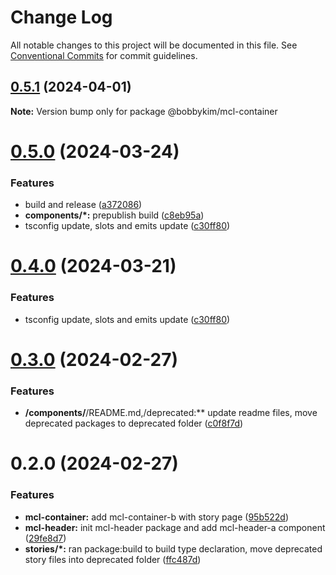 # Change Log

All notable changes to this project will be documented in this file.
See [Conventional Commits](https://conventionalcommits.org) for commit guidelines.

## [0.5.1](https://github.com/bobbykim89/manguito-component-library/compare/@bobbykim/mcl-container@0.5.0...@bobbykim/mcl-container@0.5.1) (2024-04-01)

**Note:** Version bump only for package @bobbykim/mcl-container





# [0.5.0](https://github.com/bobbykim89/manguito-component-library/compare/@bobbykim/mcl-container@0.3.0...@bobbykim/mcl-container@0.5.0) (2024-03-24)


### Features

* build and release ([a372086](https://github.com/bobbykim89/manguito-component-library/commit/a3720861fb40dd6ec1d0e3dda1f06e2479967432))
* **components/*:** prepublish build ([c8eb95a](https://github.com/bobbykim89/manguito-component-library/commit/c8eb95a0ede6727bf183d2e9ad634ae64af1411d))
* tsconfig update, slots and emits update ([c30ff80](https://github.com/bobbykim89/manguito-component-library/commit/c30ff804c961d205ac097e20cd51285a15ca8966))





# [0.4.0](https://github.com/bobbykim89/manguito-component-library/compare/@bobbykim/mcl-container@0.3.0...@bobbykim/mcl-container@0.4.0) (2024-03-21)


### Features

* tsconfig update, slots and emits update ([c30ff80](https://github.com/bobbykim89/manguito-component-library/commit/c30ff804c961d205ac097e20cd51285a15ca8966))





# [0.3.0](https://github.com/bobbykim89/manguito-component-library/compare/@bobbykim/mcl-container@0.2.0...@bobbykim/mcl-container@0.3.0) (2024-02-27)


### Features

* **/components/**/README.md,/deprecated:** update readme files, move deprecated packages to deprecated folder ([c0f8f7d](https://github.com/bobbykim89/manguito-component-library/commit/c0f8f7df158b8fcd99b4e3d191e02e3c8a9c144d))





# 0.2.0 (2024-02-27)


### Features

* **mcl-container:** add mcl-container-b with story page ([95b522d](https://github.com/bobbykim89/manguito-component-library/commit/95b522d61a9a86422c5fbb8105a27a3957d453ac))
* **mcl-header:** init mcl-header package and add mcl-header-a component ([29fe8d7](https://github.com/bobbykim89/manguito-component-library/commit/29fe8d7b62bed93d307f340e9a378f1dfe58a03a))
* **stories/*:** ran package:build to build type declaration, move deprecated story files into deprecated folder ([ffc487d](https://github.com/bobbykim89/manguito-component-library/commit/ffc487dbcc093be7a3ccfeae98c5e10e8372a0e3))
